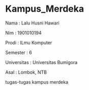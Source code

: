 # Kampus_Merdeka
Nama : Lalu Husni Hawari

Nim  : 1901010194

Prodi : ILmu Komputer

Semester : 6

Universitas : Universitas Bumigora

Asal : Lombok, NTB


tugas-tugas kampus merdeka
